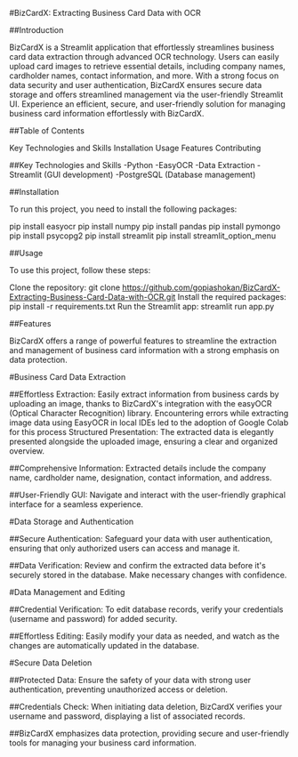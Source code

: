 #BizCardX: Extracting Business Card Data with OCR

##Introduction

BizCardX is a Streamlit application that effortlessly streamlines business card data extraction through advanced OCR technology. Users can easily upload card images to retrieve essential details, including company names, cardholder names, contact information, and more. With a strong focus on data security and user authentication, BizCardX ensures secure data storage and offers streamlined management via the user-friendly Streamlit UI. Experience an efficient, secure, and user-friendly solution for managing business card information effortlessly with BizCardX.

##Table of Contents

Key Technologies and Skills
Installation
Usage
Features
Contributing


##Key Technologies and Skills
-Python
-EasyOCR
-Data Extraction
-Streamlit (GUI development)
-PostgreSQL (Database management)

##Installation

To run this project, you need to install the following packages:

pip install easyocr
pip install numpy
pip install pandas
pip install pymongo
pip install psycopg2
pip install streamlit
pip install streamlit_option_menu


##Usage

To use this project, follow these steps:

Clone the repository: git clone https://github.com/gopiashokan/BizCardX-Extracting-Business-Card-Data-with-OCR.git
Install the required packages: pip install -r requirements.txt
Run the Streamlit app: streamlit run app.py

##Features

BizCardX offers a range of powerful features to streamline the extraction and management of business card information with a strong emphasis on data protection.

#Business Card Data Extraction

##Effortless Extraction: Easily extract information from business cards by uploading an image, thanks to BizCardX's integration with the easyOCR (Optical Character Recognition) library.
Encountering errors while extracting image data using EasyOCR in local IDEs led to the adoption of 
Google Colab for this process
Structured Presentation: The extracted data is elegantly presented alongside the uploaded image, ensuring a clear and organized overview.

##Comprehensive Information: Extracted details include the company name, cardholder name, designation, contact information, and address.

##User-Friendly GUI: Navigate and interact with the user-friendly graphical interface for a seamless experience.

#Data Storage and Authentication

##Secure Authentication: Safeguard your data with user authentication, ensuring that only authorized users can access and manage it.

##Data Verification: Review and confirm the extracted data before it's securely stored in the database. Make necessary changes with confidence.

#Data Management and Editing

##Credential Verification: To edit database records, verify your credentials (username and password) for added security.

##Effortless Editing: Easily modify your data as needed, and watch as the changes are automatically updated in the database.

#Secure Data Deletion

##Protected Data: Ensure the safety of your data with strong user authentication, preventing unauthorized access or deletion.

##Credentials Check: When initiating data deletion, BizCardX verifies your username and password, displaying a list of associated records.

##BizCardX emphasizes data protection, providing secure and user-friendly tools for managing your business card information.
